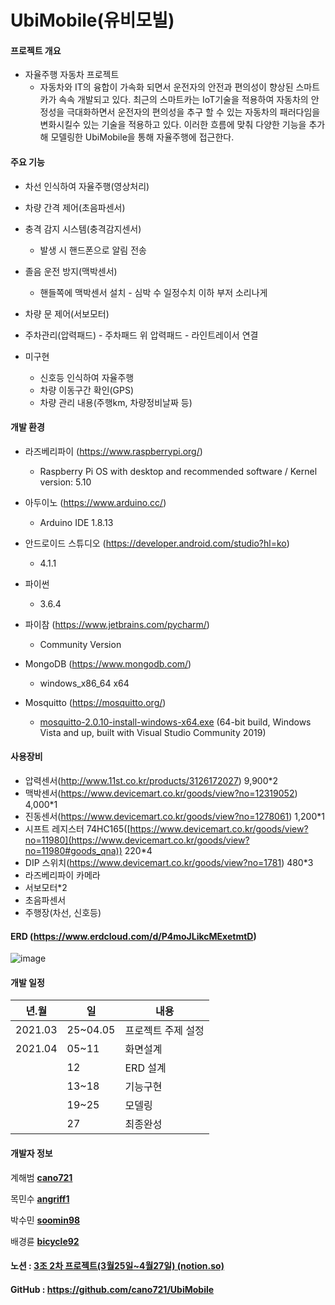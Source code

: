 # UbiMobile(유비모빌)

#### 프로젝트 개요

- 자율주행 자동차 프로젝트
  - 자동차와 IT의 융합이 가속화 되면서 운전자의 안전과 편의성이 향상된 스마트카가 속속 개발되고 있다. 최근의 스마트카는 IoT기술을 적용하여 자동차의 안정성을 극대화하면서 운전자의 편의성을 추구 할 수 있는 자동차의 패러다임을 변화시킬수 있는 기술을 적용하고 있다. 이러한 흐름에 맞춰 다양한 기능을 추가해 모델링한 UbiMobile을 통해 자율주행에 접근한다.



#### 주요 기능

- 차선 인식하여 자율주행(영상처리)

- 차량 간격 제어(초음파센서)

- 충격 감지 시스템(충격감지센서)

  - 발생 시 핸드폰으로 알림 전송

- 졸음 운전 방지(맥박센서)

  - 핸들쪽에 맥박센서 설치 - 심박 수 일정수치 이하 부저 소리나게

- 차량 문 제어(서보모터)

- 주차관리(압력패드) - 주차패드 위 압력패드 - 라인트레이서 연결

  

- 미구현 

  - 신호등 인식하여 자율주행
  - 차량 이동구간 확인(GPS)
  - 차량 관리 내용(주행km, 차량정비날짜 등)



#### 개발 환경

- 라즈베리파이 (https://www.raspberrypi.org/)
  - Raspberry Pi OS with desktop and recommended software / Kernel version: 5.10
- 아두이노 (https://www.arduino.cc/)
  - Arduino IDE 1.8.13
- 안드로이드 스튜디오 (https://developer.android.com/studio?hl=ko)
  - 4.1.1

- 파이썬
  - 3.6.4

- 파이참 (https://www.jetbrains.com/pycharm/)
  - Community Version
- MongoDB (https://www.mongodb.com/)
  - windows_x86_64 x64
- Mosquitto (https://mosquitto.org/)
  - [mosquitto-2.0.10-install-windows-x64.exe](https://mosquitto.org/files/binary/win64/mosquitto-2.0.10-install-windows-x64.exe) (64-bit build, Windows Vista and up, built with Visual Studio Community 2019)



#### 사용장비

- 압력센서(http://www.11st.co.kr/products/3126172027) 9,900*2
- 맥박센서(https://www.devicemart.co.kr/goods/view?no=12319052) 4,000*1
- 진동센서(https://www.devicemart.co.kr/goods/view?no=1278061) 1,200*1
- 시프트 레지스터 74HC165([https://www.devicemart.co.kr/goods/view?no=11980](https://www.devicemart.co.kr/goods/view?no=11980#goods_qna)) 220*4
- DIP 스위치(https://www.devicemart.co.kr/goods/view?no=1781) 480*3
- 라즈베리파이 카메라
- 서보모터*2
- 초음파센서
- 주행장(차선, 신호등)



#### ERD (https://www.erdcloud.com/d/P4moJLikcMExetmtD)
![image](https://user-images.githubusercontent.com/77091144/116164023-ee699680-a733-11eb-8cc7-594c83829af3.png)





#### 개발 일정

| 년.월   | 일       | 내용               |
| ------- | -------- | ------------------ |
| 2021.03 | 25~04.05 | 프로젝트 주제 설정 |
| 2021.04 | 05~11    | 화면설계           |
|         | 12       | ERD 설계           |
|         | 13~18    | 기능구현           |
|         | 19~25    | 모델링             |
|         | 27       | 최종완성           |



#### 개발자 정보

계해범 [**cano721**](https://github.com/cano721)

목민수 [**angriff1**](https://github.com/angriff1)

박수민 [**soomin98**](https://github.com/soomin98)

배경륜 [**bicycle92**](https://github.com/bicycle92)



#### 노션 : [3조 2차 프로젝트(3월25일~4월27일) (notion.so)](https://www.notion.so/3-2-3-25-4-27-4da63a880d24465ab0edf36432a2017a)

#### GitHub : https://github.com/cano721/UbiMobile


